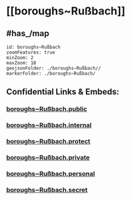 # [[boroughs~Rußbach]] 


## #has_/map  



```leaflet
id: boroughs~Rußbach
zoomFeatures: true 
minZoom: 2 
maxZoom: 18
geojsonFolder: ./boroughs~Rußbach//
markerFolder: ./boroughs~Rußbach/
```




## Confidential Links & Embeds: 

### [boroughs~Rußbach.public](/_public/\Earth\Continent\Europe\Europe~Central\Austria\Austrias_States\Niederösterreich\counties~NÖ\Korneuburg\cities~Korneuburg\Rußbachboroughs~Rußbach.public.md) 

### [boroughs~Rußbach.internal](/_internal/\Earth\Continent\Europe\Europe~Central\Austria\Austrias_States\Niederösterreich\counties~NÖ\Korneuburg\cities~Korneuburg\Rußbachboroughs~Rußbach.internal.md) 

### [boroughs~Rußbach.protect](/_protect/\Earth\Continent\Europe\Europe~Central\Austria\Austrias_States\Niederösterreich\counties~NÖ\Korneuburg\cities~Korneuburg\Rußbachboroughs~Rußbach.protect.md) 

### [boroughs~Rußbach.private](/_private/\Earth\Continent\Europe\Europe~Central\Austria\Austrias_States\Niederösterreich\counties~NÖ\Korneuburg\cities~Korneuburg\Rußbachboroughs~Rußbach.private.md) 

### [boroughs~Rußbach.personal](/_personal/\Earth\Continent\Europe\Europe~Central\Austria\Austrias_States\Niederösterreich\counties~NÖ\Korneuburg\cities~Korneuburg\Rußbachboroughs~Rußbach.personal.md) 

### [boroughs~Rußbach.secret](/_secret/\Earth\Continent\Europe\Europe~Central\Austria\Austrias_States\Niederösterreich\counties~NÖ\Korneuburg\cities~Korneuburg\Rußbachboroughs~Rußbach.secret.md)

